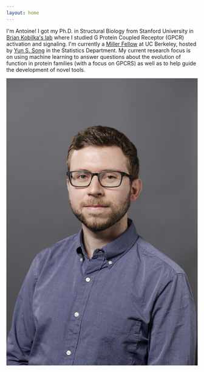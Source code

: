 ```yaml
---
layout: home
---
```


I'm Antoine! I got my Ph.D. in Structural Biology from Stanford University in [Brian Kobilka's lab](https://med.stanford.edu/kobilkalab.html) where I studied G Protein Coupled Receptor (GPCR) activation and signaling.
I'm currently a [Miller Fellow](https://miller.berkeley.edu) at UC Berkeley, hosted by [Yun S. Song](https://http://people.eecs.berkeley.edu/~yss/) in the Statistics Department.
My current research focus is on using machine learning to answer questions about the evolution of function in protein families (with a focus on GPCRS) as well as to help guide the development of novel tools.

![facephoto](/assets/20230321_MillerInst_bhs_047.jpg)